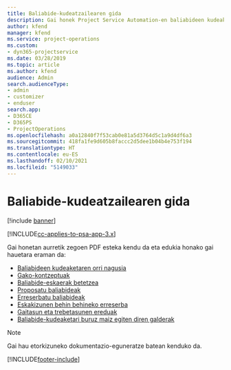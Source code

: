 ```yaml
---
title: Baliabide-kudeatzailearen gida
description: Gai honek Project Service Automation-en baliabideen kudeaketari buruzko informazioa lortzeko esteka eskaintzen du.
author: kfend
manager: kfend
ms.service: project-operations
ms.custom:
- dyn365-projectservice
ms.date: 03/28/2019
ms.topic: article
ms.author: kfend
audience: Admin
search.audienceType:
- admin
- customizer
- enduser
search.app:
- D365CE
- D365PS
- ProjectOperations
ms.openlocfilehash: a0a12840f7f53cab0e81a5d3764d5c1a9d4df6a3
ms.sourcegitcommit: 418fa1fe9d605b8faccc2d5dee1b04b4e753f194
ms.translationtype: HT
ms.contentlocale: eu-ES
ms.lasthandoff: 02/10/2021
ms.locfileid: "5149033"
---
```

# <a name="resource-management-guide"></a>Baliabide-kudeatzailearen gida

[!include [banner](../../includes/psa-now-project-operations.md)]

[!INCLUDE[cc-applies-to-psa-app-3.x](../../includes/cc-applies-to-psa-app-3x.md)]

Gai honetan aurretik zegoen PDF esteka kendu da eta edukia honako gai hauetara eraman da:

- [Baliabideen kudeaketaren orri nagusia](../resource-management-home-page.md)
- [Gako-kontzeptuak](../reports-key-concepts.md)
- [Baliabide-eskaerak betetzea](../resource-management-fulfill-requests.md)
- [Proposatu baliabideak](../resource-management-propose-resources.md)
- [Erreserbatu baliabideak](../resource-management-book-resources-scheduleboard.md)
- [Eskakizunen behin behineko erreserba](../resource-management-softbook-requirements.md)
- [Gaitasun eta trebetasunen ereduak](../resource-management-skills-proficiency.md)
- [Baliabide-kudeaketari buruz maiz egiten diren galderak](../resource-management-faq.md)

> [!NOTE]
> Gai hau etorkizuneko dokumentazio-eguneratze batean kenduko da. 


[!INCLUDE[footer-include](../../includes/footer-banner.md)]